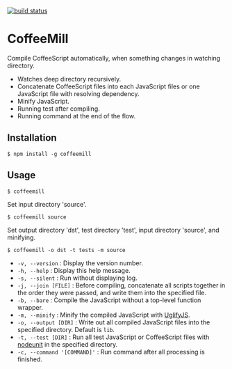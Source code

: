 [![build status](https://secure.travis-ci.org/minodisk/coffeemill.png)](http://travis-ci.org/minodisk/coffeemill)
# CoffeeMill

Compile CoffeeScript automatically, when something changes in watching directory.

* Watches deep directory recursively.
* Concatenate CoffeeScript files into each JavaScript files or one JavaScript file with resolving dependency.
* Minify JavaScript.
* Running test after compiling.
* Running command at the end of the flow.

## Installation

    $ npm install -g coffeemill

## Usage

    $ coffeemill

Set input directory 'source'.

    $ coffeemill source

Set output directory 'dst', test directory 'test', input directory 'source', and minifying.

    $ coffeemill -o dst -t tests -m source

* `-v, --version` : Display the version number.
* `-h, --help` : Display this help message.
* `-s, --silent` : Run without displaying log.
* `-j, --join [FILE]` : Before compiling, concatenate all scripts together in the order they were passed, and write them into the specified file.
* `-b, --bare` : Compile the JavaScript without a top-level function wrapper.
* `-m, --minify` : Minify the compiled JavaScript with [UglifyJS](https://github.com/mishoo/UglifyJS).
* `-o, --output [DIR]` : Write out all compiled JavaScript files into the specified directory. Default is `lib`.
* `-t, --test [DIR]` : Run all test JavaScript or CoffeeScript files with [nodeunit](https://github.com/caolan/nodeunit) in the specified directory.
* `-c, --command '[COMMAND]'` : Run command after all processing is finished.
